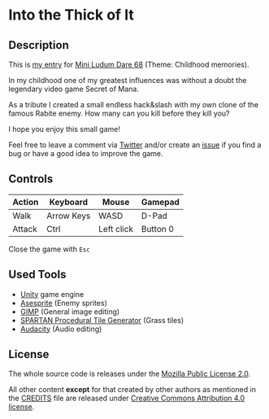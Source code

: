 Into the Thick of It
====================

## Description

This is [my entry](http://ludumdare.com/compo/minild-68/?action=preview&uid=85426) for [Mini Ludum Dare 68](http://ludumdare.com/compo/2016/06/13/minild-68-announcement/) (Theme: Childhood memories).

In my childhood one of my greatest influences was without a doubt the legendary video game Secret of Mana.

As a tribute I created a small endless hack&slash with my own clone of the famous Rabite enemy. How many can you kill before they kill you?

I hope you enjoy this small game!

Feel free to leave a comment via [Twitter](https://twitter.com/kfischer_okarin) and/or create an [issue](https://github.com/DerTraveler/into-the-thick-of-it/issues) if you find a bug or have a good idea to improve the game.

## Controls

Action | Keyboard   | Mouse      | Gamepad
------ | ---------- | ---------- | --------
Walk   | Arrow Keys | WASD       | D-Pad
Attack | Ctrl       | Left click | Button 0

Close the game with `Esc`

## Used Tools

* [Unity](http://unity3d.com/) game engine
* [Asesprite](http://www.aseprite.org/) (Enemy sprites)
* [GIMP](https://www.gimp.org/) (General image editing)
* [SPARTAN Procedural Tile Generator](https://pnjeffries.itch.io/spartan-procjam-edition) (Grass tiles)
* [Audacity](http://www.audacityteam.org/) (Audio editing)

## License

The whole source code is releases under the [Mozilla Public License 2.0](http://mozilla.org/MPL/2.0/).

All other content **except** for that created by other authors as mentioned in the [CREDITS](https://github.com/DerTraveler/into-the-thick-of-it/blob/master/CREDITS.md) file are released under
[Creative Commons Attribution 4.0 license](http://creativecommons.org/licenses/by/4.0/).
